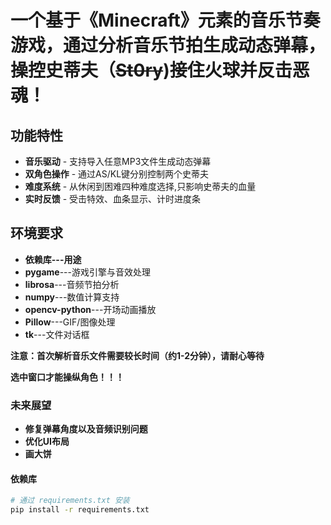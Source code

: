 # 一个基于《Minecraft》元素的音乐节奏游戏，通过分析音乐节拍生成动态弹幕，操控史蒂夫（~~St0ry~~)接住火球并反击恶魂！

## 功能特性
-  **音乐驱动** - 支持导入任意MP3文件生成动态弹幕
-  **双角色操作** - 通过AS/KL键分别控制两个史蒂夫
-  **难度系统** - 从休闲到困难四种难度选择,只影响史蒂夫的血量
-  **实时反馈** - 受击特效、血条显示、计时进度条

## 环境要求
-  **依赖库---用途**
-  **pygame**---游戏引擎与音效处理
-  **librosa**---音频节拍分析
-  **numpy**---数值计算支持
-  **opencv-python**---开场动画播放
-  **Pillow**---GIF/图像处理
-  **tk**---文件对话框

**注意：首次解析音乐文件需要较长时间（约1-2分钟），请耐心等待**

**选中窗口才能操纵角色！！！**

### 未来展望

-  **修复弹幕角度以及音频识别问题**
-  **优化UI布局**
-  **画大饼**


#### 依赖库
```bash
# 通过 requirements.txt 安装
pip install -r requirements.txt
